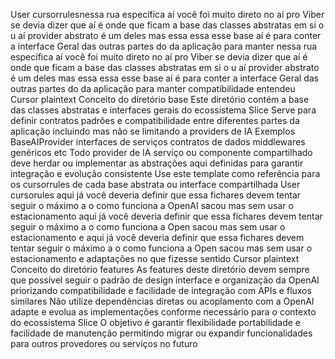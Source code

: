 User
cursorrulesnessa rua específica aí você foi muito direto no aí pro Viber se devia dizer que aí é onde que ficam a base das classes abstratas em si o u aí provider abstrato é um deles mas essa essa esse base aí é para conter a interface Geral das outras partes do da aplicação para manter nessa rua específica aí você foi muito direto no aí pro Viber se devia dizer que aí é onde que ficam a base das classes abstratas em si o u aí provider abstrato é um deles mas essa essa esse base aí é para conter a interface Geral das outras partes do da aplicação para manter compatibilidade entendeu
Cursor
plaintext
 Conceito do diretório base
 Este diretório contém a base das classes abstratas e interfaces gerais do ecossistema Slice
 Serve para definir contratos padrões e compatibilidade entre diferentes partes da aplicação incluindo mas não se limitando a providers de IA
 Exemplos BaseAIProvider interfaces de serviços contratos de dados middlewares genéricos etc
 Todo provider de IA serviço ou componente compartilhado deve herdar ou implementar as abstrações aqui definidas para garantir integração e evolução consistente
 Use este template como referência para os cursorrules de cada base abstrata ou interface compartilhada
User
cursorules aqui já você deveria definir que essa fichares devem tentar seguir o máximo a o como funciona a OpenAI sacou mas sem usar o estacionamento aqui já você deveria definir que essa fichares devem tentar seguir o máximo a o como funciona a Open sacou mas sem usar o estacionamento e aqui já você deveria definir que essa fichares devem tentar seguir o máximo a o como funciona a Open sacou mas sem usar o estacionamento e adaptações no que fizesse sentido
Cursor
plaintext
 Conceito do diretório features
 As features deste diretório devem sempre que possível seguir o padrão de design interface e organização da OpenAI priorizando compatibilidade e facilidade de integração com APIs e fluxos similares
 Não utilize dependências diretas ou acoplamento com a OpenAI adapte e evolua as implementações conforme necessário para o contexto do ecossistema Slice
 O objetivo é garantir flexibilidade portabilidade e facilidade de manutenção permitindo migrar ou expandir funcionalidades para outros provedores ou serviços no futuro